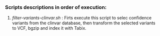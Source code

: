 ### Scripts descriptions in order of execution: ###

 1. *filter-variants-clinvar.sh* : Firts execute this script to selec confidence variants from the clinvar database, then transform the selected variants to VCF, bgzip and index it with Tabix.
